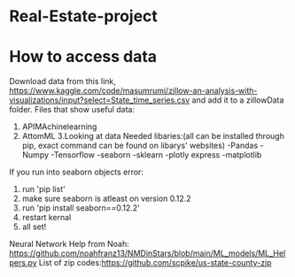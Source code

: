 # Real-Estate-project
# How to access data

Download data from this link,
https://www.kaggle.com/code/masumrumi/zillow-an-analysis-with-visualizations/input?select=State_time_series.csv
and add it to a zillowData folder.
Files that show useful data:
1. APIMAchinelearning
2. AttomML
3.Looking at data
Needed libaries:(all can be installed through pip, exact command can be found on libarys' websites)
-Pandas
-Numpy
-Tensorflow
-seaborn
-sklearn
-plotly express
-matplotlib

If you run into seaborn objects error:
1. run 'pip list'
2. make sure seaborn is atleast on version 0.12.2
3. run 'pip install seaborn==0.12.2'
4. restart kernal
5. all set!

Neural Network Help from Noah: https://github.com/noahfranz13/NMDinStars/blob/main/ML_models/ML_Helpers.py 
List of zip codes:https://github.com/scpike/us-state-county-zip
